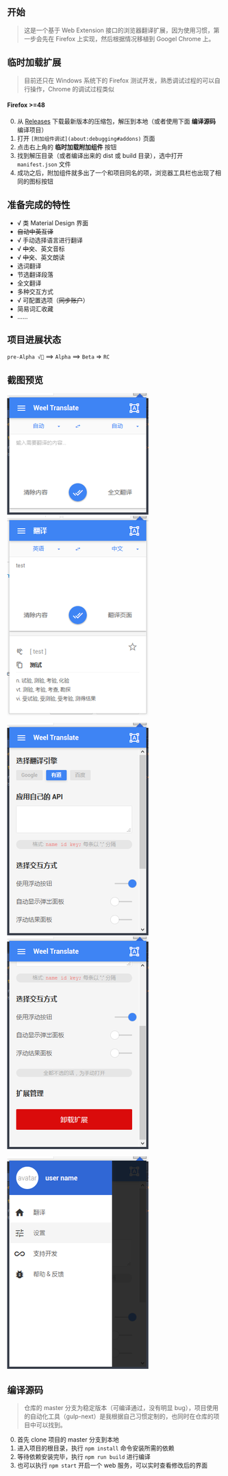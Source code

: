 ## 开始
> 这是一个基于 Web Extension 接口的浏览器翻译扩展，因为使用习惯，第一步会先在 Firefox 上实现，然后根据情况移植到 Googel Chrome 上。

## 临时加载扩展
> 目前还只在 Windows 系统下的 Firefox 测试开发，熟悉调试过程的可以自行操作，Chrome 的调试过程类似

#### Firefox >=48
0. 从 [Releases](https://github.com/wallenweel/weel-translation-extension/releases) 下载最新版本的压缩包，解压到本地（或者使用下面 **编译源码** 编译项目）
0. 打开 `[附加组件调试](about:debugging#addons)` 页面
0. 点击右上角的 **临时加载附加组件** 按钮
0. 找到解压目录（或者编译出来的 dist 或 build 目录），选中打开 `manifest.json` 文件
0. 成功之后，附加组件就多出了一个和项目同名的项，浏览器工具栏也出现了相同的图标按钮

## 准备完成的特性

+ √ 类 Material Design 界面
+ ~~自动中英互译~~
+ √ 手动选择语言进行翻译
+ √ ~~中文~~、英文音标
+ √ ~~中文~~、英文朗读
+ 选词翻译
+ 节选翻译段落
+ 全文翻译
+ 多种交互方式
+ √ 可配置选项（~~同步账户~~）
+ 简易词汇收藏
+ ……

## 项目进展状态
`pre-Alpha √👻` ==> `Alpha` ==> `Beta` => `RC`

## 截图预览

![Entry Blank](extras/screenshots/entry_a.png)
![Entry Active](extras/screenshots/entry_b.png)

![Settings page 1](extras/screenshots/settings_a.png)
![Settings page 2](extras/screenshots/settings_b.png)

![Drawer navigator](extras/screenshots/drawer.png)

## 编译源码
> 仓库的 master 分支为稳定版本（可编译通过，没有明显 bug），项目使用的自动化工具（gulp-next）是我根据自己习惯定制的，也同时在仓库的项目中可以找到。

0. 首先 clone 项目的 master 分支到本地
0. 进入项目的根目录，执行 `npm install` 命令安装所需的依赖
0. 等待依赖安装完毕，执行 `npm run build` 进行编译
0. 也可以执行 `npm start` 开启一个 web 服务，可以实时查看修改后的界面
